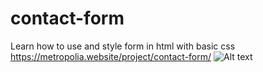 # contact-form
Learn how to use and style form in html with basic css
https://metropolia.website/project/contact-form/
![Alt text](https://metropolia.website/project/contact-form/contact-form.png "Optional title")
